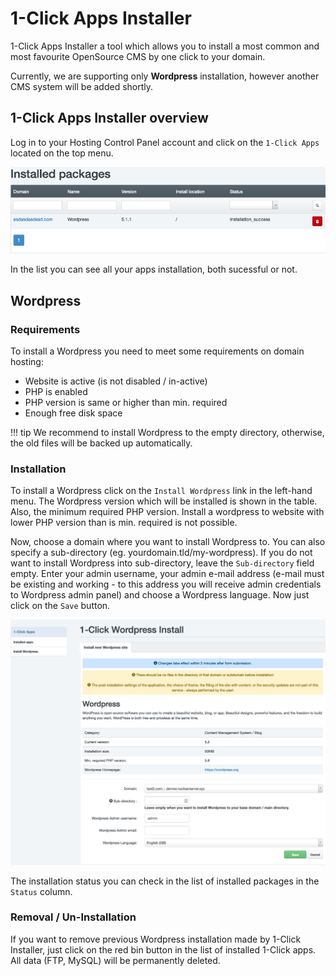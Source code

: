 # 1-Click Apps Installer

1-Click Apps Installer a tool which allows you to install a most common and most favourite OpenSource CMS by one click to your domain.

Currently, we are supporting only **Wordpress** installation, however another CMS system will be added shortly.

## 1-Click Apps Installer overview

Log in to your Hosting Control Panel account and click on the ```1-Click Apps``` located on the top menu.

![OneClick Installed Apps](img/oneclick_installed_apps.png)

In the list you can see all your apps installation, both sucessful or not.

## Wordpress

### Requirements

To install a Wordpress you need to meet some requirements on domain hosting:
 - Website is active (is not disabled / in-active)
 - PHP is enabled
 - PHP version is same or higher than min. required
 - Enough free disk space

!!! tip
	We recommend to install Wordpress to the empty directory, otherwise, the old files will be backed up automatically.

### Installation

To install a Wordpress click on the ```Install Wordpress``` link in the left-hand menu. The Wordpress version which will be installed is shown in the table. Also, the minimum required PHP version. Install a wordpress to website with lower PHP version than is min. required is not possible.

Now, choose a domain where you want to install Wordpress to. You can also specify a sub-directory (eg. yourdomain.tld/my-wordpress). If you do not want to install Wordpress into sub-directory, leave the ```Sub-directory``` field empty. Enter your admin username, your admin e-mail address (e-mail must be existing and working - to this address you will receive admin credentials to Wordpress admin panel) and choose a Wordpress language. Now just click on the ```Save``` button.

![Wordpress 1-Click Installer](img/oneclick_wordpress.png)

The installation status you can check in the list of installed packages in the ```Status``` column.

### Removal / Un-Installation

If you want to remove previous Wordpress installation made by 1-Click Installer, just click on the red bin button in the list of installed 1-Click apps. All data (FTP, MySQL) will be permanently deleted.